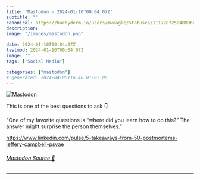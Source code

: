```yaml
---
title: "Mastodon - 2024-01-10T00:04:07Z"
subtitle: ""
canonical: https://hachyderm.io/users/mweagle/statuses/111728725048996816
description:
image: "/images/mastodon.png"

date: 2024-01-10T00:04:07Z
lastmod: 2024-01-10T00:04:07Z
image: ""
tags: ["Social Media"]

categories: ["mastodon"]
# generated: 2024-04-05T16:46:01-07:00
---
```

![Mastodon](/images/mastodon.png)

<p>This is one of the best questions to ask 👇</p><p>&quot;One of my favorite questions is “where did you learn how to do this?” The answer might surprise the person themselves.”</p><p><a href="https://www.linkedin.com/pulse/5-takeaways-from-50-postmortems-jeffery-campbell-psvae" target="_blank" rel="nofollow noopener noreferrer" translate="no"><span class="invisible">https://www.</span><span class="ellipsis">linkedin.com/pulse/5-takeaways</span><span class="invisible">-from-50-postmortems-jeffery-campbell-psvae</span></a></p>


###### [Mastodon Source 🐘](https://hachyderm.io/@mweagle/111728725048996816)

___
